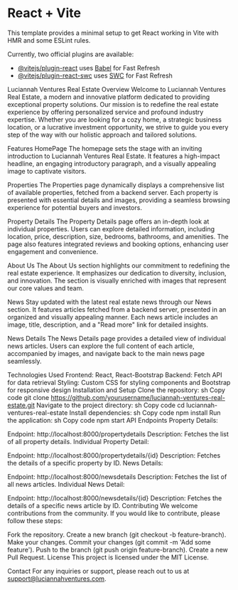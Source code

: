 # React + Vite

This template provides a minimal setup to get React working in Vite with HMR and some ESLint rules.

Currently, two official plugins are available:

- [@vitejs/plugin-react](https://github.com/vitejs/vite-plugin-react/blob/main/packages/plugin-react/README.md) uses [Babel](https://babeljs.io/) for Fast Refresh
- [@vitejs/plugin-react-swc](https://github.com/vitejs/vite-plugin-react-swc) uses [SWC](https://swc.rs/) for Fast Refresh


Luciannah Ventures Real Estate
Overview
Welcome to Luciannah Ventures Real Estate, a modern and innovative platform dedicated to providing exceptional property solutions. Our mission is to redefine the real estate experience by offering personalized service and profound industry expertise. Whether you are looking for a cozy home, a strategic business location, or a lucrative investment opportunity, we strive to guide you every step of the way with our holistic approach and tailored solutions.

Features
HomePage
The homepage sets the stage with an inviting introduction to Luciannah Ventures Real Estate. It features a high-impact headline, an engaging introductory paragraph, and a visually appealing image to captivate visitors.

Properties
The Properties page dynamically displays a comprehensive list of available properties, fetched from a backend server. Each property is presented with essential details and images, providing a seamless browsing experience for potential buyers and investors.

Property Details
The Property Details page offers an in-depth look at individual properties. Users can explore detailed information, including location, price, description, size, bedrooms, bathrooms, and amenities. The page also features integrated reviews and booking options, enhancing user engagement and convenience.

About Us
The About Us section highlights our commitment to redefining the real estate experience. It emphasizes our dedication to diversity, inclusion, and innovation. The section is visually enriched with images that represent our core values and team.

News
Stay updated with the latest real estate news through our News section. It features articles fetched from a backend server, presented in an organized and visually appealing manner. Each news article includes an image, title, description, and a "Read more" link for detailed insights.

News Details
The News Details page provides a detailed view of individual news articles. Users can explore the full content of each article, accompanied by images, and navigate back to the main news page seamlessly.

Technologies Used
Frontend: React, React-Bootstrap
Backend: Fetch API for data retrieval
Styling: Custom CSS for styling components and Bootstrap for responsive design
Installation and Setup
Clone the repository:
sh
Copy code
git clone https://github.com/yourusername/luciannah-ventures-real-estate.git
Navigate to the project directory:
sh
Copy code
cd luciannah-ventures-real-estate
Install dependencies:
sh
Copy code
npm install
Run the application:
sh
Copy code
npm start
API Endpoints
Property Details:

Endpoint: http://localhost:8000/propertydetails
Description: Fetches the list of all property details.
Individual Property Detail:

Endpoint: http://localhost:8000/propertydetails/{id}
Description: Fetches the details of a specific property by ID.
News Details:

Endpoint: http://localhost:8000/newsdetails
Description: Fetches the list of all news articles.
Individual News Detail:

Endpoint: http://localhost:8000/newsdetails/{id}
Description: Fetches the details of a specific news article by ID.
Contributing
We welcome contributions from the community. If you would like to contribute, please follow these steps:

Fork the repository.
Create a new branch (git checkout -b feature-branch).
Make your changes.
Commit your changes (git commit -m 'Add some feature').
Push to the branch (git push origin feature-branch).
Create a new Pull Request.
License
This project is licensed under the MIT License.

Contact
For any inquiries or support, please reach out to us at support@luciannahventures.com.
